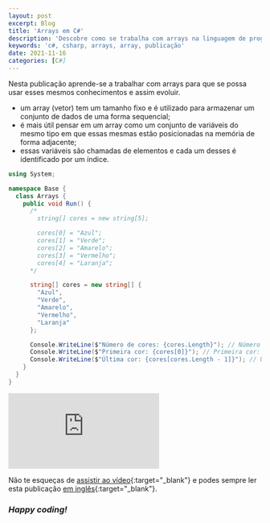 ```yaml
---
layout: post
excerpt: Blog
title: 'Arrays em C#'
description: 'Descobre como se trabalha com arrays na linguagem de programação C#. Obtém respostas às tuas dúvidas com a teoria e os exemplos apresentados.'
keywords: 'c#, csharp, arrays, array, publicação'
date: 2021-11-16
categories: [C#]
---
```


Nesta publicação aprende-se a trabalhar com arrays para que se possa usar esses mesmos conhecimentos e assim evoluir.

- um array (vetor) tem um tamanho fixo e é utilizado para armazenar um conjunto de dados de uma forma sequencial;
- é mais útil pensar em um array como um conjunto de variáveis do mesmo tipo em que essas mesmas estão posicionadas na memória de forma adjacente;
- essas variáveis são chamadas de elementos e cada um desses é identificado por um índice.

```csharp
using System;

namespace Base {
  class Arrays {
    public void Run() {
      /*
        string[] cores = new string[5];

        cores[0] = "Azul";
        cores[1] = "Verde";
        cores[2] = "Amarelo";
        cores[3] = "Vermelho";
        cores[4] = "Laranja";
      */

      string[] cores = new string[] {
        "Azul",
        "Verde",
        "Amarelo",
        "Vermelho",
        "Laranja"
      };

      Console.WriteLine($"Número de cores: {cores.Length}"); // Número de cores: 5
      Console.WriteLine($"Primeira cor: {cores[0]}"); // Primeira cor: Azul
      Console.WriteLine($"Última cor: {cores[cores.Length - 1]}"); // Última cor: Laranja
    }
  }
}
```

<div class="video-container">
  <iframe src="https://www.youtube.com/embed/Us3VJyBFbbY" frameborder="0" allowfullscreen></iframe>
</div>

Não te esqueças de [assistir ao vídeo](https://youtu.be/Us3VJyBFbbY){:target="\_blank"} e podes sempre ler esta publicação [em inglês](https://nelsonsilvadev.com/blog/arrays-in-csharp/){:target="\_blank"}.

### _Happy coding!_
